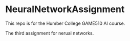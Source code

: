 NeuralNetworkAssignment
=======================
This repo is for the Humber College GAME510 AI course.

The third assignment for nerual networks.